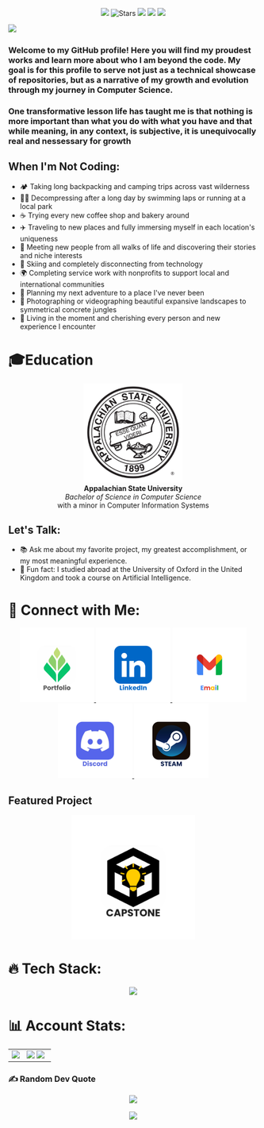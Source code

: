 <p align="center">
 <img src="https://img.shields.io/github/last-commit/CStre/CStre" />
 <img src="https://img.shields.io/github/stars/CStre?style=flat&logo=github" alt="Stars"/>
 <img src="https://img.shields.io/github/followers/CStre?style=flat&logo=github"/>
 <img src="https://img.shields.io/badge/status-up-brightgreen"/>
 <img src="https://visitor-badge.laobi.icu/badge?page_id=CStre"/>
</p>


<img src= "https://readme-typing-svg.herokuapp.com?font=Poppins&weight=700&size=36&pause=1000&color=00DEB7&vCenter=true&repeat=true&random=true&width=447&height=73&lines=%F0%9F%91%8B+Hi%2C+I'm+Collin!"/>

### Welcome to my GitHub profile! Here you will find my proudest works and learn more about who I am beyond the code. My goal is for this profile to serve not just as a technical showcase of repositories, but as a narrative of my growth and evolution through my journey in Computer Science.

### One transformative lesson life has taught me is that nothing is more important than what you do with what you have and that while meaning, in any context, is subjective, it is unequivocally real and nessessary for growth

## When I'm Not Coding:
- 🏕️ Taking long backpacking and camping trips across vast wilderness
- 🏊‍♂️ Decompressing after a long day by swimming laps or running at a local park 
- ☕ Trying every new coffee shop and bakery around
- ✈️ Traveling to new places and fully immersing myself in each location's uniqueness
- 🤝 Meeting new people from all walks of life and discovering their stories and niche interests
- 🎿 Skiing and completely disconnecting from technology
- 🌍 Completing service work with nonprofits to support local and international communities
- 📅 Planning my next adventure to a place I've never been
- 📸 Photographing or videographing beautiful expansive landscapes to symmetrical concrete jungles
- 🌟 Living in the moment and cherishing every person and new experience I encounter

# 🎓Education
<p align="center">
  <img src="appstate.svg" alt="Appalachian State University Logo" width="200"/>
  <br>
  <strong>Appalachian State University</strong>
  <br>
  <em>Bachelor of Science in Computer Science</em>
  <br>
  with a minor in Computer Information Systems
</p>


## Let's Talk:
- 📚 Ask me about my favorite project, my greatest accomplishment, or my most meaningful experience.
- 🎉 Fun fact: I studied abroad at the University of Oxford in the United Kingdom and took a course on Artificial Intelligence.

# 🚀 Connect with Me:
<p align="center">
  <a href="https://www.collinstreitman.com/">
    <img src="./portfolio.svg" alt="Portfolio" width="150" />
  </a>
  <a href="https://www.linkedin.com/in/collinstreitman/">
    <img src="./linkedin.svg" alt="LinkedIn" width="150" />
  </a>
  <a href="mailto:collinm.streitman@gmail.com">
    <img src="./email.svg" alt="Email" width="150" />
  </a>
  <a href="https://discordapp.com/users/811296358916685855">
    <img src="./discord.svg" alt="Discord" width="150" />
  </a>
  <a href="https://steamcommunity.com/id/collin-streitman/">
    <img src="./steam.svg" alt="Steam" width="150" />
  </a>
</p>



## Featured Project
<p align="center">
  <a href="https://www.buildingbetteralgorithms.com/">
    <img src="./capstone.svg" alt="Capstone" width="250" />
  </a>
</p>


# 🔥 Tech Stack:
<p align="center">
  <a href="https://skillicons.dev">
    <img src="https://skillicons.dev/icons?i=c,cpp,haskell,html,htmx,java,js,python,r,ts,aws,gcp,github,angular,django,express,nodejs,npm,pug,react,php,mongodb,mysql,sass,postgresql,figma,powershell,ae,au,apple,bash,css,discord,eclipse,git,gitlab,gmail,ai,linux,ps,pr,visualstudio,vscode,windows" />
  </a>
</p>





# 📊 Account Stats:
<p align="center">
  <table>
    <tr>
      <td rowspan="3" width="35%" border="none">
        <img src="https://github-readme-stats.vercel.app/api/top-langs/?username=CStre&layout=donut-vertical&langs_count=18" style="height: 100%;" />
      </td>
      <td align="left" border="none">
        <img src="https://github-readme-stats.vercel.app/api?username=CStre&theme=swift&hide_border=true&include_all_commits=false&count_private=false" style="width: 100%;" />
        <img src="https://github-readme-streak-stats.herokuapp.com/?user=CStre&theme=swift&hide_border=true" style="width: 100%;" />
      </td>
    </tr>
  </table>
</p>


### ✍️ Random Dev Quote
<p align="center">
  <img src="https://quotes-github-readme.vercel.app/api?type=vertical&theme=light" style="width: 40%;" />
</p>



<p align="center">
     <img src="https://capsule-render.vercel.app/api?type=waving&height=170&color=gradient&reversal=false&section=footer"/>
</p>

